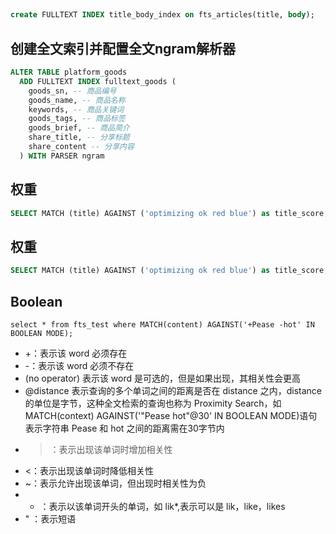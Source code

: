 
##

```sql
create FULLTEXT INDEX title_body_index on fts_articles(title, body);​​​​​​
```

## 创建全文索引并配置全文ngram解析器
```sql
ALTER TABLE platform_goods
  ADD FULLTEXT INDEX fulltext_goods (
    goods_sn, -- 商品编号
    goods_name, -- 商品名称
    keywords, -- 商品关键词
    goods_tags, -- 商品标签
    goods_brief, -- 商品简介
    share_title, -- 分享标题
    share_content -- 分享内容
  ) WITH PARSER ngram
```

## 权重

```sql
SELECT MATCH (title) AGAINST ('optimizing ok red blue') as title_score, MATCH (content) AGAINST ('optimizing ok red blue') as content_score
```

## 权重

```sql
SELECT MATCH (title) AGAINST ('optimizing ok red blue') as title_score, MATCH (content) AGAINST ('optimizing ok red blue') as content_score
```

## Boolean
```shell
select * from fts_test where MATCH(content) AGAINST('+Pease -hot' IN BOOLEAN MODE);
```

- +：表示该 word 必须存在
- -：表示该 word 必须不存在
- (no operator) 表示该 word 是可选的，但是如果出现，其相关性会更高
- @distance 表示查询的多个单词之间的距离是否在 distance 之内，distance 的单位是字节，这种全文检索的查询也称为 Proximity Search，如 MATCH(context) AGAINST('"Pease hot"@30' IN BOOLEAN MODE)语句表示字符串 Pease 和 hot 之间的距离需在30字节内
- >：表示出现该单词时增加相关性
- <：表示出现该单词时降低相关性
- ~：表示允许出现该单词，但出现时相关性为负
- * ：表示以该单词开头的单词，如 lik*,表示可以是 lik，like，likes
- " ：表示短语
